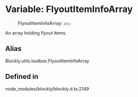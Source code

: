 # Variable: FlyoutItemInfoArray

> **FlyoutItemInfoArray**: `any`

An array holding flyout items.

## Alias

Blockly.utils.toolbox.FlyoutItemInfoArray

## Defined in

node_modules/blockly/blockly.d.ts:2149
